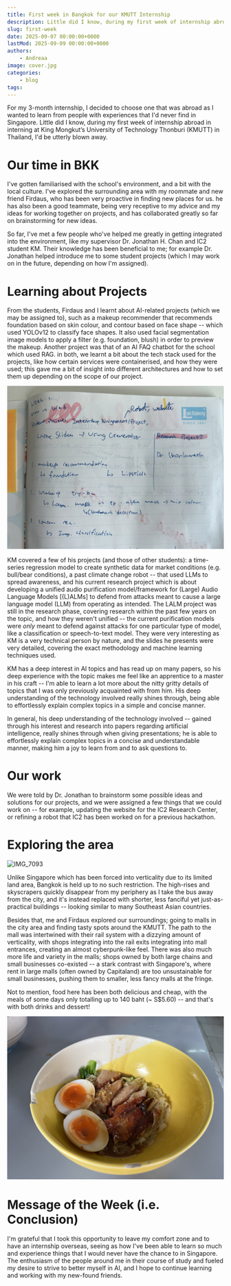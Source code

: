 ```yaml
---
title: First week in Bangkok for our KMUTT Internship
description: Little did I know, during my first week of internship abroad in Thailand in King Mongkut’s University of Technology Thonburi (KMUTT), I'd be utterly blown away.
slug: first-week
date: 2025-09-07 00:00:00+0000
lastMod: 2025-09-09 00:00:00+0000
authors:
    - Andreaa
image: cover.jpg
categories:
    - blog
tags:
---
```


For my 3-month internship, I decided to choose one that was abroad as I wanted to learn from people with experiences that I'd never find in Singapore. Little did I know, during my first week of internship abroad in interning at King Mongkut’s University of Technology Thonburi (KMUTT) in Thailand, I'd be utterly blown away.

# Our time in BKK

 I've gotten familiarised with the school's environment, and a bit with the local culture. I've explored the surrounding area with my roommate and new friend Firdaus, who has been very proactive in finding new places for us. he has also been a good teammate, being very receptive to my advice and my ideas for working together on projects, and has collaborated greatly so far on brainstorming for new ideas.

So far, I've met a few people who've helped me greatly in getting integrated into the environment, like my supervisor Dr. Jonathan H. Chan and IC2 student KM. Their knowledge has been beneficial to me; for example Dr. Jonathan helped introduce me to some student projects (which I may work on in the future, depending on how I'm assigned).

# Learning about Projects

From the students, Firdaus and I learnt about AI-related projects (which we may be assigned to), such as a makeup recommender that recommends foundation based on skin colour, and contour based on face shape -- which used YOLOv12 to classify face shapes. It also used facial segmentation image models to apply a filter (e.g. foundation, blush) in order to preview the makeup. Another project was that of an AI FAQ chatbot for the school which used RAG. in both, we learnt a bit about the tech stack used for the projects, like how certain services were containerised, and how they were used; this gave me a bit of insight into different architectures and how to set them up depending on the scope of our project.

![Notes on the student project geared towards makeup](./IMG_7090.jpg)

KM covered a few of his projects (and those of other students): a time-series regression model to create synthetic data for market conditions (e.g. bull/bear conditions), a past climate change robot -- that used LLMs to spread awareness, and his current research project which is about developing a unified audio purification model/framework for (Large) Audio Language Models [(L)ALMs] to defend from attacks meant to cause a large language model (LLM) from operating as intended. The LALM project was still in the research phase, covering research within the past few years on the topic, and how they weren't unified -- the current purification models were *only* meant to defend against attacks for one particular type of model, like a classification or speech-to-text model. They were very interesting as KM is a very technical person by nature, and the slides he presents were very detailed, covering the exact methodology and machine learning techniques used. 

KM has a deep interest in AI topics and has read up on many papers, so his deep experience with the topic makes me feel like an apprentice to a master in his craft --  I'm able to learn a lot more about the nitty gritty details of topics that I was only previously acquainted with from him. His deep understanding of the technology involved really shines through, being able to effortlessly explain complex topics in a simple and concise manner.

In general, his deep understanding of the technology involved -- gained through his interest and research into papers regarding artificial intelligence, really shines through when giving presentations; he is able to effortlessly explain complex topics in a concise and understandable manner, making him a joy to learn from and to ask questions to.

# Our work

We were told by Dr. Jonathan to brainstorm some possible ideas and solutions for our projects, and we were assigned a few things that we could work on -- for example, updating the website for the IC2 Research Center, or refining a robot that IC2 has been worked on for a previous hackathon.

# Exploring the area

![IMG_7093](./IMG_7093.jpg)

Unlike Singapore which has been forced into verticality due to its limited land area, Bangkok is held up to no such restriction. The high-rises and skyscrapers quickly disappear from my periphery as I take the bus away from the city, and it's instead replaced with shorter, less fanciful yet just-as-practical buildings -- looking similar to many Southeast Asian countries.

Besides that, me and Firdaus explored our surroundings; going to malls in the city area and finding tasty spots around the KMUTT. The path to the mall was intertwined with their rail system with a dizzying amount of verticality, with shops integrating into the rail exits integrating into mall entrances, creating  an almost cyberpunk-like feel. There was also much more life and variety in the malls; shops owned by both large chains and small businesses co-existed -- a stark contrast with Singapore's, where rent in large malls (often owned by Capitaland) are too unsustainable for small businesses, pushing them to smaller, less fancy malls at the fringe.

Not to mention, food here has been both delicious and cheap, with the meals of some days only totalling up to 140 baht (~ S$5.60) -- and that's with both drinks and dessert! 

![Duck noodles with duck eggs (nom)](./IMG_7068.jpg)

# Message of the Week (i.e. Conclusion)

I'm grateful that I took this opportunity to leave my comfort zone and to have an internship overseas, seeing as how I've been able to learn so much and experience things that I would never have the chance to in Singapore. The enthusiasm of the people around me in their course of study and fueled my desire to strive to better myself in AI, and I hope to continue learning and working with my new-found friends.
